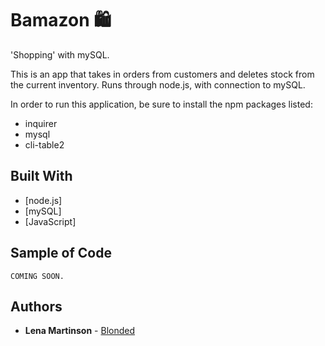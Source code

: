 # Bamazon 🛍️
'Shopping' with mySQL.

This is an app that takes in orders from customers and deletes stock from the current inventory.
Runs through node.js, with connection to mySQL.

In order to run this application, be sure to install the npm packages listed:
* inquirer
* mysql
* cli-table2

## Built With

* [node.js]
* [mySQL]
* [JavaScript]

## Sample of Code

```
COMING SOON.

```


## Authors

* **Lena Martinson** - [Blonded](https://github.com/Blonded)
